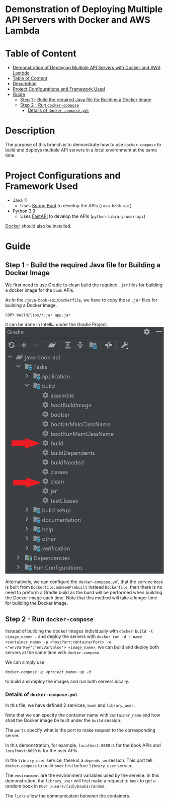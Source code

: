 # Demonstration of Deploying Multiple API Servers with Docker and AWS Lambda

# Table of Content

- [Demonstration of Deploying Multiple API Servers with Docker and AWS Lambda](#demonstration-of-deploying-multiple-api-servers-with-docker-and-aws-lambda)
- [Table of Content](#table-of-content)
- [Description](#description)
- [Project Configurations and Framework Used](#project-configurations-and-framework-used)
- [Guide](#guide)
	- [Step 1 - Build the required Java file for Building a Docker Image](#step-1---build-the-required-java-file-for-building-a-docker-image)
	- [Step 2 - Run `docker-compose`](#step-2---run-docker-compose)
		- [Details of `docker-compose.yml`](#details-of-docker-composeyml)

# Description

The purpose of this branch is to demonstrate how to use `docker-compose` to build and deploys multiple API servers in a local environment at the same time.

# Project Configurations and Framework Used

- Java 11
  - Uses [Spring Boot](https://spring.io/projects/spring-boot) to develop the APIs (`java-book-api`)
- Python 3.9
  - Uses [FastAPI](https://fastapi.tiangolo.com/) to develop the APIs (`python-library-user-api`)

[Docker](https://www.docker.com/) should also be installed.

# Guide

## Step 1 - Build the required Java file for Building a Docker Image

We first need to use Gradle to clean build the required `.jar` files for building a docker image for the `book` APIs.

As in the `/java-book-api/Dockerfile`, we have to copy those `.jar` files for building a Docker Image.

	COPY build/libs/*.jar app.jar

It can be done in IntelliJ under the Gradle Project.
![Clean and build Gradle project](./doc/images/gradle-clean-and-build.jpg)

Alternatively, we can configure the `docker-compose.yml` that the service `book` is built from `Dockerfile.noNeedPrebuilt` instead `Dockerfile`, then there is no need to preform a Gradle build as the build will be performed when building the Docker image each time. Note that this method will take a longer time for building the Docker image.  

## Step 2 - Run `docker-compose`

Instead of building the docker images individually with `docker build -t <image_name> .` and 
deploy the servers with `docker run -d --name <container_name> -p <hostPort:containerPort> -e <"envVarKey":"envVarValue"> <image_name>`, we can build and deploy both servers at the same time with `docker-compose`.

We can simply use

	docker-compose -p <project_name> up -d

to build and deploy the images and run both servers locally.


### Details of `docker-compose.yml`

In this file, we have defined 2 services, `book` and `library_user`.

Note that we can specify the container name with `container_name` and how shall the Docker image be built under the `build` session.

The `ports` specify what is the port to make request to the corresponding server.

In this demonstration, for example, `localhost:8080` is for the book APIs and `localhost:8090` is for the user APIs.

In the `library_user` service, there is a `depends_on` session. This part tell `docker-compose` to build `book` first before `library_user` service.

The `environment` are the environment variables used by the service. In this demonstration, the `library_user` will first make a request to `book` to get a random book in `POST /users/{id}/books/random`.

The `links` allow the communication between the containers.
